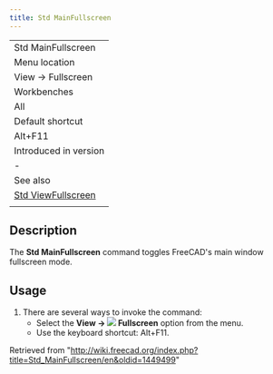 ```yaml
---
title: Std MainFullscreen
---
```


|                                                                |
| -------------------------------------------------------------- |
| Std MainFullscreen                                             |
| Menu location                                                  |
| View → Fullscreen                                              |
| Workbenches                                                    |
| All                                                            |
| Default shortcut                                               |
| Alt+F11                                                        |
| Introduced in version                                          |
| -                                                              |
| See also                                                       |
| [Std ViewFullscreen](/Std_ViewFullscreen "Std ViewFullscreen") |
|                                                                |

## Description

The **Std MainFullscreen** command toggles FreeCAD's main window fullscreen mode.

## Usage

1. There are several ways to invoke the command:
   - Select the **View → ![](/images/Std_MainFullscreen.svg) Fullscreen** option from the menu.
   - Use the keyboard shortcut: Alt+F11.

Retrieved from "<http://wiki.freecad.org/index.php?title=Std_MainFullscreen/en&oldid=1449499>"
